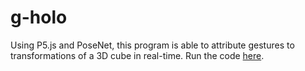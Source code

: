 # g-holo
 Using P5.js and PoseNet, this program is able to attribute gestures to transformations of a 3D cube in real-time. Run the code [here](https://sam-flores.github.io/g-holo/).
